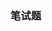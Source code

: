 <!--
 * @Author: sjingye
 * @Date: 2020-11-10 09:59:14
 * @LastEditTime: 2020-11-10 09:59:55
 * @LastEditors: Please set LastEditors
 * @Description: 便是提练习
 * @FilePath: /interview/README.MD
-->
### 笔试题